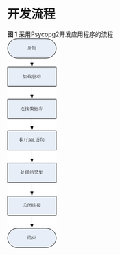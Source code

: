 # 开发流程

**图 1**  采用Psycopg2开发应用程序的流程<a name="zh-cn_topic_0237120379_zh-cn_topic_0213179124_zh-cn_topic_0189251870_zh-cn_topic_0059779103_fdb55908af82449daa2cfa6bcea1ed102"></a>  
![](figures/The-process-of-developing-applications-using-Psycopg2.png "The-process-of-developing-applications-using-Psycopg2")

